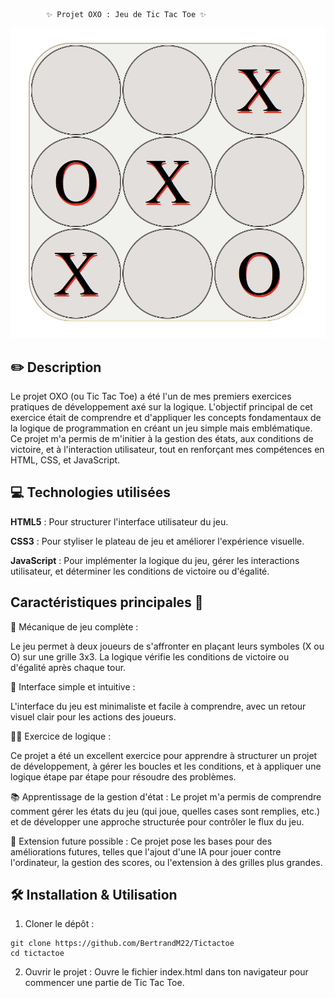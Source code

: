             ✨ Projet OXO : Jeu de Tic Tac Toe ✨


 ![preview](assets/preview.png)



## ✏️ Description
Le projet OXO (ou Tic Tac Toe) a été l'un de mes premiers exercices pratiques de développement axé sur la logique. L'objectif principal de cet exercice était de comprendre et d'appliquer les concepts fondamentaux de la logique de programmation en créant un jeu simple mais emblématique. Ce projet m'a permis de m'initier à la gestion des états, aux conditions de victoire, et à l'interaction utilisateur, tout en renforçant mes compétences en HTML, CSS, et JavaScript.

## 💻 Technologies utilisées
**HTML5** : Pour structurer l'interface utilisateur du jeu.

**CSS3** : Pour styliser le plateau de jeu et améliorer l'expérience visuelle.

**JavaScript** : Pour implémenter la logique du jeu, gérer les interactions utilisateur, et déterminer les conditions de victoire ou d'égalité.

## Caractéristiques principales 🚀

🎯 Mécanique de jeu complète :

Le jeu permet à deux joueurs de s'affronter en plaçant leurs symboles (X ou O) sur une grille 3x3. La logique vérifie les conditions de victoire ou d'égalité après chaque tour.

🎨 Interface simple et intuitive :

L'interface du jeu est minimaliste et facile à comprendre, avec un retour visuel clair pour les actions des joueurs.

🧑‍🏫 Exercice de logique :

Ce projet a été un excellent exercice pour apprendre à structurer un projet de développement, à gérer les boucles et les conditions, et à appliquer une logique étape par étape pour résoudre des problèmes.

📚 Apprentissage de la gestion d'état :
Le projet m'a permis de comprendre comment gérer les états du jeu (qui joue, quelles cases sont remplies, etc.) et de développer une approche structurée pour contrôler le flux du jeu.

🔄 Extension future possible :
Ce projet pose les bases pour des améliorations futures, telles que l'ajout d'une IA pour jouer contre l'ordinateur, la gestion des scores, ou l'extension à des grilles plus grandes.

## 🛠️ Installation & Utilisation
1. Cloner le dépôt :


```
git clone https://github.com/BertrandM22/Tictactoe
cd tictactoe
```



2. Ouvrir le projet :
Ouvre le fichier index.html dans ton navigateur pour commencer une partie de Tic Tac Toe.

